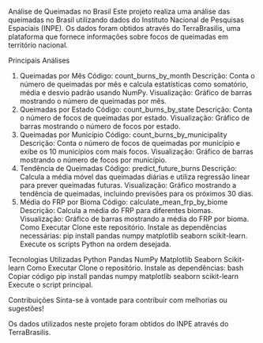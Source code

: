 Análise de Queimadas no Brasil
Este projeto realiza uma análise das queimadas no Brasil utilizando dados do Instituto Nacional de Pesquisas Espaciais (INPE). Os dados foram obtidos através do TerraBrasilis, uma plataforma que fornece informações sobre focos de queimadas em território nacional.


Principais Análises
1. Queimadas por Mês
Código: count_burns_by_month
Descrição: Conta o número de queimadas por mês e calcula estatísticas como somatório, média e desvio padrão usando NumPy.
Visualização: Gráfico de barras mostrando o número de queimadas por mês.
2. Queimadas por Estado
Código: count_burns_by_state
Descrição: Conta o número de focos de queimadas por estado.
Visualização: Gráfico de barras mostrando o número de focos por estado.
3. Queimadas por Município
Código: count_burns_by_municipality
Descrição: Conta o número de focos de queimadas por município e exibe os 10 municípios com mais focos.
Visualização: Gráfico de barras mostrando o número de focos por município.
4. Tendência de Queimadas
Código: predict_future_burns
Descrição: Calcula a média móvel das queimadas diárias e utiliza regressão linear para prever queimadas futuras.
Visualização: Gráfico mostrando a tendência de queimadas, incluindo previsões para os próximos 30 dias.
5. Média do FRP por Bioma
Código: calculate_mean_frp_by_biome
Descrição: Calcula a média do FRP para diferentes biomas.
Visualização: Gráfico de barras mostrando a média do FRP por bioma.
Como Executar
Clone este repositório.
Instale as dependências necessárias: pip install pandas numpy matplotlib seaborn scikit-learn.
Execute os scripts Python na ordem desejada.

Tecnologias Utilizadas
Python
Pandas
NumPy
Matplotlib
Seaborn
Scikit-learn
Como Executar
Clone o repositório.
Instale as dependências:
bash
Copiar código
pip install pandas numpy matplotlib seaborn scikit-learn
Execute o script principal.

Contribuições
Sinta-se à vontade para contribuir com melhorias ou sugestões!

Os dados utilizados neste projeto foram obtidos do INPE através do TerraBrasilis.
